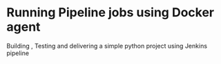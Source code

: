 # Running Pipeline jobs using Docker agent
Building , Testing and delivering a simple python project using Jenkins pipeline

